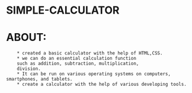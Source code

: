 # SIMPLE-CALCULATOR
  # ABOUT:
        * created a basic calculator with the help of HTML,CSS.
        * we can do an essential calculation function 
        such as addition, subtraction, multiplication, 
        division.
        * It can be run on various operating systems on computers, smartphones, and tablets. 
        * create a calculator with the help of various developing tools.
        
         
         
   
